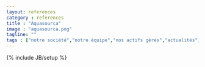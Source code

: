 ```yaml
---
layout: references
category : references
title : "Aquasourca"
image : "aquasourca.png"
tagline: ""
tags : ["notre société","notre équipe","nos actifs gérés","actualités"]
---
```

{% include JB/setup %}
